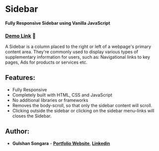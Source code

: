 # Sidebar
#### Fully Responsive Sidebar using Vanilla JavaScript

### [Demo Link](https://gulshancodes.github.io/sidebar/) 🔗

A Sidebar is a column placed to the right or left of a webpage's primary content area. They're commonly used to display various types of supplementary information for users, such as: Navigational links to key pages, Ads for products or services etc.
<br/>

## Features:

- Fully Responsive
- Completely built with HTML, CSS and JavaScript
- No additional libraries or frameworks
- Removes the body-scroll, so that only the sidebar content will scroll.
- Clicking outside the sidebar or clicking on the sidebar menu-links will closes the Sidebar.

## Author:

- **Gulshan Songara** - **[Portfolio Website](https://gulshansongara.netlify.app)**, **[Linkedin](https://www.linkedin.com/in/gulshansongara/)** 
